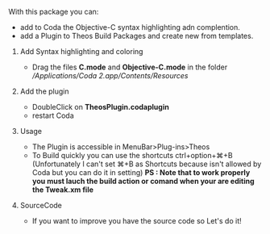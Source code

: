 With this package you can:
- add to Coda the Objective-C syntax highlighting adn complention.
- add a Plugin to Theos Build Packages and create new from templates.

1. Add Syntax highlighting and coloring

	- Drag the files **C.mode** and **Objective-C.mode** in the folder */Applications/Coda 2.app/Contents/Resources*

2. Add the plugin

	- DoubleClick on **TheosPlugin.codaplugin**
	- restart Coda

3. Usage

	- The Plugin is accessible in  MenuBar>Plug-ins>Theos
	- To Build quickly you can use the shortcuts ctrl+option+⌘+B (Unfortunately I can't set ⌘+B as Shortcuts because isn't allowed by Coda but you can do it in setting)
	**PS : Note that to work properly you must lauch the build action or comand when your are editing the Tweak.xm file**

4. SourceCode

	- If you want to improve you have the source code so Let's do it!